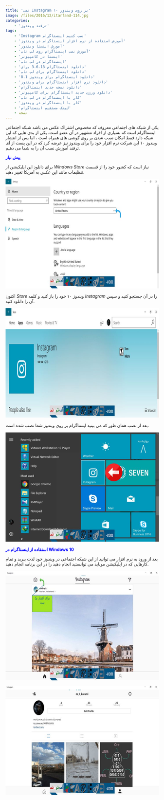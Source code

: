 ```yaml
---
title: 'نصب Instagram بر روی ویندوز ۱۰'
image: /files/2016/12/itarfand-114.jpg
categories:
    - 'ترفند ویندوز'
tags:
    - 'Instagram نصب کنیم اینستاگرام'
    - 'آموزش استفاده از نرم افزار اینستاگرام در ویندوز'
    - 'آموزش اینستا ویندوز'
    - 'آموزش نصب اینستاگرام روی لپ تاپ'
    - 'اینستا در کامپیوتر'
    - 'اینستاگرام در لپ تاپ'
    - 'دانلود اینستاگرام 3.6.18 برای'
    - 'دانلود اینستاگرام برای لپ تاپ'
    - 'دانلود اینستاگرام برای ویندوز 8.1'
    - 'دانلود نرم افزار اینستاگرام برای ویندوز'
    - 'دانلود نسخه جدید اینستاگرام'
    - 'دانلود ورژن جدید اینستاگرام برای کامپیوتر'
    - 'کار با اینستاگرام در لپ تاپ'
    - 'کار با اینستاگرام در ویندوز'
    - 'لینک مستقیم اینستاگرام'
    - نسخه
---
```


یکی از شبکه های اجتماعی معروف که مخصوص اشتراک عکس می باشد شبکه اجتماعی اینستاگرام است که بسیاری از افراد مشهور در آن عضو است. یکی از بدی هایی که این شبکه دارد فقط امکان نصب شدن بر روی گوشی های همراه است ، اما پس از انتشار ویندوز ۱۰ این شرکت نرم افزار خود را برای ویندوز نیز عرضه کرد که در این پست از آی ترفند آموزش نصب آن را به شما می دهیم.

<span style="color: #0000ff;">**پیش نیاز**</span>

برای دانلود این اپلیکیشن از *Windows Store* نیاز است که کشور خود را از قسمت تنظیمات مانند این عکس به آمریکا تغییر دهید.

![mhkarami97](/files/2016/12/itarfand-115.jpg)  

اکنون *Store* ویندوز ۱۰ خود را باز کنید و کلمه *Instagram* را در آن جستجو کنید و سپس آن را دانلود کنید.

![mhkarami97](/files/2016/12/itarfand-116.jpg)  

بعد از نصب همان طور که می بینید ایستاگرام بر روی ویندوز شما نصب شده است.

![mhkarami97](/files/2016/12/itarfand-117.jpg)  

<span style="color: #0000ff;">**استفاده از اینستاگرام در Windows 10**</span>

بعد از ورود به نرم افزار می توانید از این شبکه اجتماعی در ویندوز خود لذت ببرید و تمام کارهایی که در اپلیکیشن موباید می توانستید انجام دهید را در این برنامه انجام دهید.

![mhkarami97](/files/2016/12/itarfand-118.jpg)  

![mhkarami97](/files/2016/12/itarfand-119.jpg)  